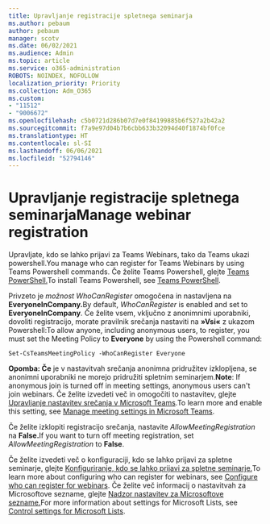 ```yaml
---
title: Upravljanje registracije spletnega seminarja
ms.author: pebaum
author: pebaum
manager: scotv
ms.date: 06/02/2021
ms.audience: Admin
ms.topic: article
ms.service: o365-administration
ROBOTS: NOINDEX, NOFOLLOW
localization_priority: Priority
ms.collection: Adm_O365
ms.custom:
- "11512"
- "9006672"
ms.openlocfilehash: c5b0721d286b07d7e0f84199885b6f527a2b42a2
ms.sourcegitcommit: f7a9e97d04b7b6cbb633b32094d40f1874bf0fce
ms.translationtype: HT
ms.contentlocale: sl-SI
ms.lasthandoff: 06/06/2021
ms.locfileid: "52794146"
---
```

# <a name="manage-webinar-registration"></a><span data-ttu-id="6abd0-102">Upravljanje registracije spletnega seminarja</span><span class="sxs-lookup"><span data-stu-id="6abd0-102">Manage webinar registration</span></span>

<span data-ttu-id="6abd0-103">Upravljate, kdo se lahko prijavi za Teams Webinars, tako da Teams ukazi powershell.</span><span class="sxs-lookup"><span data-stu-id="6abd0-103">You manage who can register for Teams Webinars by using Teams Powershell commands.</span></span> <span data-ttu-id="6abd0-104">Če želite Teams Powershell, glejte [Teams PowerShell.](/microsoftteams/teams-powershell-install)</span><span class="sxs-lookup"><span data-stu-id="6abd0-104">To install Teams Powershell, see [Teams PowerShell](/microsoftteams/teams-powershell-install).</span></span> 

<span data-ttu-id="6abd0-105">Privzeto je *možnost WhoCanRegister* omogočena in nastavljena na **EveryoneInCompany.**</span><span class="sxs-lookup"><span data-stu-id="6abd0-105">By default, *WhoCanRegister* is enabled and set to **EveryoneInCompany**.</span></span> <span data-ttu-id="6abd0-106">Če želite vsem, vključno z anonimnimi uporabniki, dovoliti registracijo, morate pravilnik srečanja nastaviti na **»Vsi«** z ukazom Powershell:</span><span class="sxs-lookup"><span data-stu-id="6abd0-106">To allow anyone, including anonymous users, to register, you must set the Meeting Policy to **Everyone** by using the Powershell command:</span></span>

`Set-CsTeamsMeetingPolicy -WhoCanRegister Everyone`

<span data-ttu-id="6abd0-107">**Opomba: Če** je v nastavitvah srečanja anonimna pridružitev izklopljena, se anonimni uporabniki ne morejo pridružiti spletnim seminarjem.</span><span class="sxs-lookup"><span data-stu-id="6abd0-107">**Note**: If anonymous join is turned off in meeting settings, anonymous users can't join webinars.</span></span> <span data-ttu-id="6abd0-108">Če želite izvedeti več in omogočiti to nastavitev, glejte [Upravljanje nastavitev srečanja v Microsoft Teams](/microsoftteams/meeting-settings-in-teams).</span><span class="sxs-lookup"><span data-stu-id="6abd0-108">To learn more and enable this setting, see [Manage meeting settings in Microsoft Teams](/microsoftteams/meeting-settings-in-teams).</span></span>

<span data-ttu-id="6abd0-109">Če želite izklopiti registracijo srečanja, nastavite *AllowMeetingRegistration* na **False.**</span><span class="sxs-lookup"><span data-stu-id="6abd0-109">If you want to turn off meeting registration, set *AllowMeetingRegistration* to **False**.</span></span>

<span data-ttu-id="6abd0-110">Če želite izvedeti več o konfiguraciji, kdo se lahko prijavi za spletne seminarje, glejte [Konfiguriranje, kdo se lahko prijavi za spletne seminarje.](/microsoftteams/set-up-webinars?source=docs#configure-who-can-register-for-webinars)</span><span class="sxs-lookup"><span data-stu-id="6abd0-110">To learn more about configuring who can register for webinars, see [Configure who can register for webinars](/microsoftteams/set-up-webinars?source=docs#configure-who-can-register-for-webinars).</span></span> <span data-ttu-id="6abd0-111">Če želite več informacij o nastavitvah za Microsoftove sezname, glejte [Nadzor nastavitev za Microsoftove sezname.](/sharepoint/control-lists)</span><span class="sxs-lookup"><span data-stu-id="6abd0-111">For more information about settings for Microsoft Lists, see [Control settings for Microsoft Lists](/sharepoint/control-lists).</span></span>
